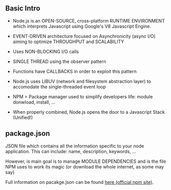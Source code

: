 ## Basic Intro

- Node.js is an OPEN-SOURCE, cross-platform RUNTIME ENVIRONMENT which interprets Javascript using Google's V8 Javascript Engine.

- EVENT-DRIVEN architecture focused on Asynchronicity (async I/O) aiming to optimize THROUGHPUT and SCALABILITY

- Uses NON-BLOCKING I/O calls

- SINGLE THREAD using the observer pattern

- Functions have CALLBACKS in order to exploit this pattern

- Node.js uses LIBUV (network and filesystem abstraction layer) to accomodate the single-threaded event loop

- NPM = Package manager used to simplify developers life: module donwload, install, ...

- When properly combined, Node.js opens the door to a Javascript Stack (Unified!)


## package.json

JSON file which contains all the information specific to your node application. This can include: name, description, keywords, ...

However, is main goal is to manage MODULE DEPENDENCIES and is the file NPM uses to work its magic (or download the whole internet, as some may say)

Full information on pacakge.json can be found [here (official npm site)](https://docs.npmjs.com/files/package.json).

